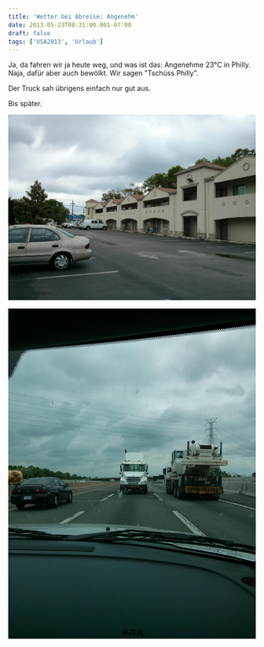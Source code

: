 ```yaml
---
title: 'Wetter bei Abreise: Angenehm'
date: 2013-05-23T08:31:00.001-07:00
draft: false
tags: ['USA2013', 'Urlaub']
---
```


Ja, da fahren wir ja heute weg, und was ist das: Angenehme 23°C in Philly. Naja, dafür aber auch bewölkt. Wir sagen "Tschüss Philly".

Der Truck sah übrigens einfach nur gut aus.

Bis später.

![](/urlaub11to15-images/13/IMG_20130523_103849.jpg)

![](/urlaub11to15-images/13/IMG_20130523_111103.jpg)